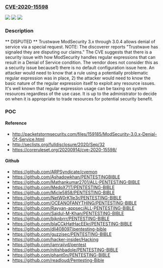 ### [CVE-2020-15598](https://cve.mitre.org/cgi-bin/cvename.cgi?name=CVE-2020-15598)
![](https://img.shields.io/static/v1?label=Product&message=n%2Fa&color=blue)
![](https://img.shields.io/static/v1?label=Version&message=n%2Fa&color=blue)
![](https://img.shields.io/static/v1?label=Vulnerability&message=n%2Fa&color=brighgreen)

### Description

** DISPUTED ** Trustwave ModSecurity 3.x through 3.0.4 allows denial of service via a special request. NOTE: The discoverer reports "Trustwave has signaled they are disputing our claims." The CVE suggests that there is a security issue with how ModSecurity handles regular expressions that can result in a Denial of Service condition. The vendor does not consider this as a security issue because1) there is no default configuration issue here. An attacker would need to know that a rule using a potentially problematic regular expression was in place, 2) the attacker would need to know the basic nature of the regular expression itself to exploit any resource issues. It's well known that regular expression usage can be taxing on system resources regardless of the use case. It is up to the administrator to decide on when it is appropriate to trade resources for potential security benefit.

### POC

#### Reference
- http://packetstormsecurity.com/files/159185/ModSecurity-3.0.x-Denial-Of-Service.html
- http://seclists.org/fulldisclosure/2020/Sep/32
- https://coreruleset.org/20200914/cve-2020-15598/

#### Github
- https://github.com/ARPSyndicate/cvemon
- https://github.com/Ashadowkhan/PENTESTINGBIBLE
- https://github.com/Mathankumar2701/ALL-PENTESTING-BIBLE
- https://github.com/MedoX71T/PENTESTING-BIBLE
- https://github.com/Micle5858/PENTESTING-BIBLE
- https://github.com/NetW0rK1le3r/PENTESTING-BIBLE
- https://github.com/OCEANOFANYTHING/PENTESTING-BIBLE
- https://github.com/Rayyan-appsec/ALL-PENTESTING-BIBLE
- https://github.com/Saidul-M-Khan/PENTESTING-BIBLE
- https://github.com/bjknbrrr/PENTESTING-BIBLE
- https://github.com/blaCCkHatHacEEkr/PENTESTING-BIBLE
- https://github.com/dli408097/pentesting-bible
- https://github.com/guzzisec/PENTESTING-BIBLE
- https://github.com/hacker-insider/Hacking
- https://github.com/iamrajivd/pentest
- https://github.com/nitishbadole/PENTESTING-BIBLE
- https://github.com/phant0n/PENTESTING-BIBLE
- https://github.com/readloud/Pentesting-Bible

